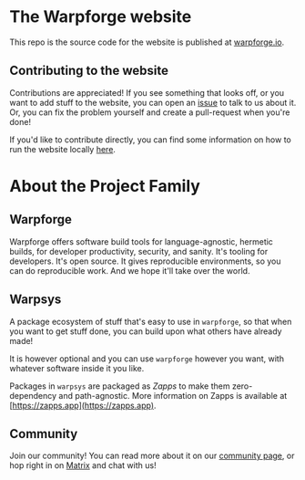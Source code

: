 # The Warpforge website

This repo is the source code for the website is published at [warpforge.io](https://warpforge.io).

## Contributing to the website

Contributions are appreciated!
If you see something that looks off, or you want to add stuff to the website, you can open an [issue](https://github.com/warptools/warpforge-site/issues) to talk to us about it.
Or, you can fix the problem yourself and create a pull-request when you're done!

If you'd like to contribute directly, you can find some information on how to run the website locally [here](/docs/running-locally.md).


# About the Project Family

## Warpforge

Warpforge offers software build tools for language-agnostic, hermetic builds, for developer productivity, security, and sanity.  It's tooling for developers.  It's open source.  It gives reproducible environments, so you can do reproducible work.  And we hope it'll take over the world.

## Warpsys

A package ecosystem of stuff that's easy to use in `warpforge`, so that when you want to get stuff done, you can build upon what others have already made!  

It is however optional and you can use `warpforge` however you want, with whatever software inside it you like.

Packages in `warpsys` are packaged as *Zapps* to make them zero-dependency and path-agnostic. More information on Zapps is available at [https://zapps.app](https://zapps.app).

## Community

Join our community! You can read more about it on our [community page](/community.md), or hop right in on [Matrix](https://matrix.to/#/#warpforge:matrix.org) and chat with us!
